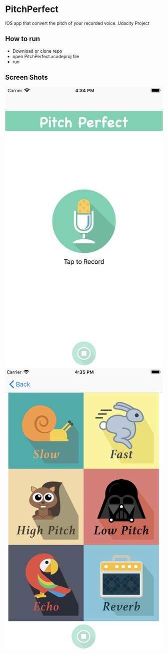 # PitchPerfect
IOS app that convert the pitch of your recorded voice. Udacity Project

## How to run
* Download or clone repo 
* open PitchPerfect.xcodeproj file
* run

## Screen Shots

![Screen Shot |512x397, 20%](screenshots/home_screen.png)
![Screen Shot |512x397, 20%](screenshots/sounds.png)
